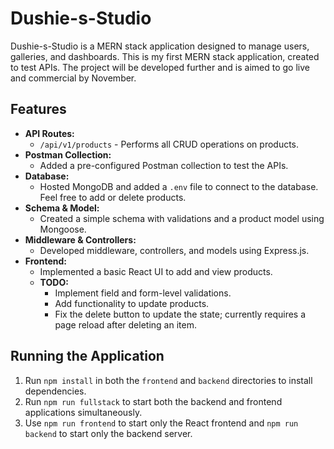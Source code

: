 # Dushie-s-Studio

Dushie-s-Studio is a MERN stack application designed to manage users, galleries, and dashboards. This is my first MERN stack application, created to test APIs. The project will be developed further and is aimed to go live and commercial by November.

## Features

- **API Routes:**
  - `/api/v1/products` - Performs all CRUD operations on products.
- **Postman Collection:**
  - Added a pre-configured Postman collection to test the APIs.
- **Database:**
  - Hosted MongoDB and added a `.env` file to connect to the database. Feel free to add or delete products.
- **Schema & Model:**
  - Created a simple schema with validations and a product model using Mongoose.
- **Middleware & Controllers:**
  - Developed middleware, controllers, and models using Express.js.
- **Frontend:**
  - Implemented a basic React UI to add and view products.
  - **TODO:**
    - Implement field and form-level validations.
    - Add functionality to update products.
    - Fix the delete button to update the state; currently requires a page reload after deleting an item.

## Running the Application

1. Run `npm install` in both the `frontend` and `backend` directories to install dependencies.
2. Run `npm run fullstack` to start both the backend and frontend applications simultaneously.
3. Use `npm run frontend` to start only the React frontend and `npm run backend` to start only the backend server.
